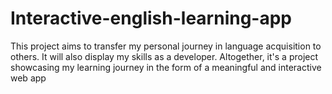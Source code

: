 # Interactive-english-learning-app
This project aims to transfer my personal journey in language acquisition to others. It will also display my skills as a developer. Altogether, it's a project showcasing my learning journey in the form of a meaningful and interactive web app
